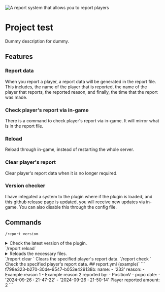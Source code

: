 ![A report system that allows you to report players](https://raw.githubusercontent.com/PositionV2024/Test/refs/heads/main/media/Screenshot%202024-09-21%20113646.png)
# Project test
Dummy description for dummy.
## Features
### Report data
When you report a player, a report data will be generated in the report file. This includes, the name of the player that is reported, the name of the player that reports, the reported reason, and finally, the time that the report was made.
### Check player's report via in-game
There is a command to check player's report via in-game. It will mirror what is in the report file.
### Reload
Reload through in-game, instead of restarting the whole server.
### Clear player's report
Clear player's report data when it is no longer required.
### Version checker
I have integated a system to the plugin where if the plugin is loaded, and this github release page is updated, you will receive new updates via in-game. You can also disable this through the config file.
## Commands
`/report version`
<details>
  <summary>Check the latest version of the plugin.</summary>
</details>
`/report reload`
<details>
  <summary>Reloads the necessary files.</summary>
</details>
`/report clear <player>`
Clears the specified player's report data.
`/report check <player>`
Check the specified player's report data.
## report.yml (example)`
```
f798e323-b270-30de-9547-b053e429138b:
  name:
  - '233'
  reason:
  - Example reason 1
  - Example reason 2
  reported by:
  - PositionV
  - popo
  date:
  - '2024-09-26 : 21-47-22'
  - '2024-09-26 : 21-50-14'
  Player reported amount: 2
```
